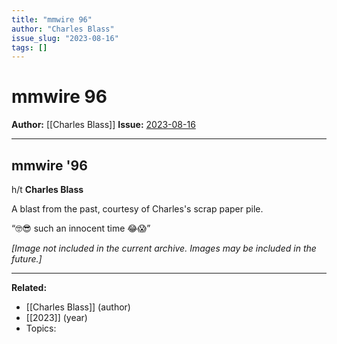 ```yaml
---
title: "mmwire 96"
author: "Charles Blass"
issue_slug: "2023-08-16"
tags: []
---
```


# mmwire 96

**Author:** [[Charles Blass]]
**Issue:** [2023-08-16](https://plex.collectivesensecommons.org/2023-08-16/)

---

## mmwire '96
h/t **Charles Blass**

A blast from the past, courtesy of Charles's scrap paper pile.

“🤓😎 such an innocent time 😂😱”

*[Image not included in the current archive. Images may be included in the future.]*

---

**Related:**
- [[Charles Blass]] (author)
- [[2023]] (year)
- Topics: 

